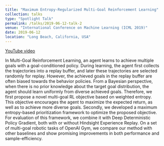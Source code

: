 ```yaml
---
title: "Maximum Entropy-Regularized Multi-Goal Reinforcement Learning"
collection: talks
type: "Spotlight Talk"
permalink: /talks/2019-06-12-talk-2
venue: "International Conference on Machine Learning (ICML 2019)"
date: 2019-06-12
location: "Long Beach, California, USA"
---
```


[YouTube video](https://youtu.be/aVnnodJ_oR0)

In Multi-Goal Reinforcement Learning, an agent learns to achieve multiple goals with a goal-conditioned policy. During learning, the agent first collects the trajectories into a replay buffer, and later these trajectories are selected randomly for replay. However, the achieved goals in the replay buffer are often biased towards the behavior policies. From a Bayesian perspective, when there is no prior knowledge about the target goal distribution, the agent should learn uniformly from diverse achieved goals. Therefore, we first propose a novel multi-goal RL objective based on weighted entropy. This objective encourages the agent to maximize the expected return, as well as to achieve more diverse goals. Secondly, we developed a maximum entropy-based prioritization framework to optimize the proposed objective. For evaluation of this framework, we combine it with Deep Deterministic Policy Gradient, both with or without Hindsight Experience Replay. On a set of multi-goal robotic tasks of OpenAI Gym, we compare our method with other baselines and show promising improvements in both performance and sample-efficiency.
